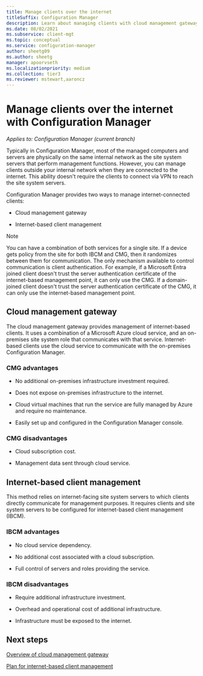 ```yaml
---
title: Manage clients over the internet
titleSuffix: Configuration Manager
description: Learn about managing clients with cloud management gateway and internet-based client management in Configuration Manager.
ms.date: 08/02/2021
ms.subservice: client-mgt
ms.topic: conceptual
ms.service: configuration-manager
author: sheetg09
ms.author: sheetg
manager: apoorvseth
ms.localizationpriority: medium
ms.collection: tier3
ms.reviewer: mstewart,aaroncz 
---
```


# Manage clients over the internet with Configuration Manager

*Applies to: Configuration Manager (current branch)*

Typically in Configuration Manager, most of the managed computers and servers are physically on the same internal network as the site system servers that perform management functions. However, you can manage clients outside your internal network when they are connected to the internet. This ability doesn't require the clients to connect via VPN to reach the site system servers.

Configuration Manager provides two ways to manage internet-connected clients:

- Cloud management gateway

- Internet-based client management

> [!NOTE]
> You can have a combination of both services for a single site. If a device gets policy from the site for both IBCM and CMG, then it randomizes between them for communication. The only mechanism available to control communication is client authentication. For example, if a Microsoft Entra joined client doesn't trust the server authentication certificate of the internet-based management point, it can only use the CMG. If a domain-joined client doesn't trust the server authentication certificate of the CMG, it can only use the internet-based management point.<!-- SCCMDocs#1541 -->

## Cloud management gateway

The cloud management gateway provides management of internet-based clients. It uses a combination of a Microsoft Azure cloud service, and an on-premises site system role that communicates with that service. Internet-based clients use the cloud service to communicate with the on-premises Configuration Manager.

### CMG advantages

- No additional on-premises infrastructure investment required.  

- Does not expose on-premises infrastructure to the internet.  

- Cloud virtual machines that run the service are fully managed by Azure and require no maintenance.  

- Easily set up and configured in the Configuration Manager console.  

### CMG disadvantages  

- Cloud subscription cost.  

- Management data sent through cloud service.  

## Internet-based client management

This method relies on internet-facing site system servers to which clients directly communicate for management purposes. It requires clients and site system servers to be configured for internet-based client management (IBCM).

### IBCM advantages

- No cloud service dependency.  

- No additional cost associated with a cloud subscription.  

- Full control of servers and roles providing the service.  

### IBCM disadvantages

- Require additional infrastructure investment.  

- Overhead and operational cost of additional infrastructure.  

- Infrastructure must be exposed to the internet.  

## Next steps

[Overview of cloud management gateway](cmg/overview.md)

[Plan for internet-based client management](plan-internet-based-client-management.md)
